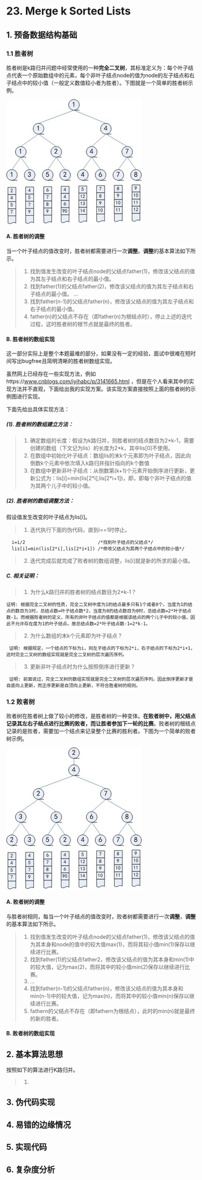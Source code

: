   # 23. Merge k Sorted Lists
 
  ## 1. 预备数据结构基础
 
  ### 1.1 胜者树
 
  胜者树是k路归并问题中经常使用的一种**完全二叉树**，其标准定义为：每个叶子结点代表一个原始数组中的元素，每个非叶子结点node的值为node的左子结点和右子结点中的较小值（一般定义数值较小者为胜者）。下图就是一个简单的胜者树示例。
  
  ![avatar](https://raw.githubusercontent.com/Happyxianyueveryday/Leetcode-Notebook/master/Linked%20List/23.%20Merge%20k%20Sorted%20Lists/1350310110_2414.jpg)
  
  #### A. 胜者树的调整
  当一个叶子结点的值改变时，胜者树都需要进行一次**调整**。**调整**的基本算法如下所示。
  
  > 1. 找到值发生改变的叶子结点node的父结点father(1)，修改该父结点的值为其左子结点和右子结点的最小值。
  > 2. 找到father(1)的父结点father(2)，修改该父结点的值为其左子结点和右子结点的最小值。
  > ...
  > 3. 找到father(n-1)的父结点father(n)，修改该父结点的值为其左子结点和右子结点的最小值。
  > 3. father(n)的父结点不存在（即father(n)为根结点时），停止上述的迭代过程，这时胜者树的根节点就是最终的胜者。
  
  #### B. 胜者树的数组实现
  这一部分实际上是整个本题最难的部分，如果没有一定的经验，面试中很难在短时间写出bugfree且简明清晰的胜者树数组实现。
  
  虽然网上已经存在一些实现方法，例如https://www.cnblogs.com/iyjhabc/p/3141665.html ，但是在个人看来其中的实现方法并不直观，下面给出我的实现方案。该实现方案直接按照上面的胜者树的示例图进行实现。
  
  下面先给出具体实现方法：
  
  ##### (1). 胜者树的数组建立方法：
  > 1. 确定数组的长度：假设为k路归并，则胜者树的结点数目为2\*k-1，需要创建的数组（下文记为lis）的长度为2\*k，其中lis\[0]不使用。
  > 2. 在数组中初始化叶子结点：数组lis的末k个元素即为叶子结点，因此向倒数k个元素中依次填入k路归并指针指向的k个数值
  > 3. 在数组中更新非叶子结点：从倒数第(k+1)个元素开始倒序进行更新，更新公式为：lis\[i]=min(lis\[2\*i],lis\[2\*i+1])，即，即每个非叶子结点的值为其两个儿子中的较小值。
  
  ##### (2). 胜者树的数组调整方法：
  假设值发生改变的叶子结点为lis\[i]。
  > 1. 迭代执行下面的伪代码，直到i==1时停止。
  
      i=i/2                           /*找到叶子结点的父结点*/
      lis[i]=min(lis[2*i],lis[2*i+1]) /*修改父结点为其两个子结点中的较小值*/   
      
  > 2. 迭代完成后就完成了败者树的数组调整，lis\[i]就是新的所求的最小值。
  
  ##### C. 相关证明：
  > 1. 为什么k路归并的胜者树的结点数目为2\*k-1？
  
    证明: 根据完全二叉树的性质，完全二叉树中度为1的结点最多只有1个或者0个，当度为1的结点的数目为1时，总结点数=叶子结点数*2，当度为0的结点数目为0时，总结点数=2*叶子结点数-1。而根据败者树的定义，所有的非叶子结点的值都是根据该结点的两个儿子中的较小值，因此不允许存在度为1的叶子结点。故总结点数=2*叶子结点数-1=2*k-1。
  
  > 2. 为什么数组的末k个元素即为叶子结点？
  
     证明: 根据规定，一个结点的下标为i，则左子结点的下标为2*i，右子结点的下标为2*i+1，这时完全二叉树的数组实现就是完全二叉树的层次遍历序列。
  
  > 3. 更新非叶子结点时为什么按照倒序进行更新？
  
     证明: 前面说过，完全二叉树的数组实现就是完全二叉树的层次遍历序列。因此倒序更新才是自底向上更新，而正序更新是自顶向上更新，不符合胜者树的规则。
  
  
  
  
  ### 1.2 败者树
 
  败者树在胜者树上做了较小的修改，是胜者树的一种变体。**在败者树中，用父结点记录其左右子结点进行比赛的败者，而让胜者参加下一轮的比赛**。败者树的根结点记录的是败者，需要加一个结点来记录整个比赛的胜利者。下图为一个简单的败者树示例。
  
  ![avatar](https://raw.githubusercontent.com/Happyxianyueveryday/Leetcode-Notebook/master/Linked%20List/23.%20Merge%20k%20Sorted%20Lists/1350310705_4079.jpg)
  
  #### A. 败者树的调整
  与胜者树相同，每当一个叶子结点的值改变时，败者树都需要进行一次**调整**，**调整**的基本算法如下所示。
  > 1. 找到值发生改变的叶子结点node的父结点father(1)，修改该父结点的值为其本身和node的值中的较大值max(1)，而将其较小值min(1)保存以继续进行比赛。
  > 2. 找到father(1)的父结点father2，修改该父结点的值为其本身和min(1)中的较大值，记为max(2)，而将其中的较小值min(2)保存以继续进行比赛。
  > 3. ...
  > 4. 找到father(n-1)的父结点father(n)，修改该父结点的值为其本身和min(n-1)中的较大值，记为max(n)，而将其中的较小值min(n)保存以继续进行比赛。
  > 5. fathern的父结点不存在（即fathern为根结点），此时的min(n)就是最终的新的胜者。
  
  #### B. 败者树的数组实现
  
  
  ## 2. 基本算法思想
  按照如下的算法进行K路归并。
  
  > 1. 
  
  
  ## 3. 伪代码实现
  
  
  ## 4. 易错的边缘情况
  
  
  ## 5. 实现代码
  
  
  ## 6. 复杂度分析
  
  
  
  
  
